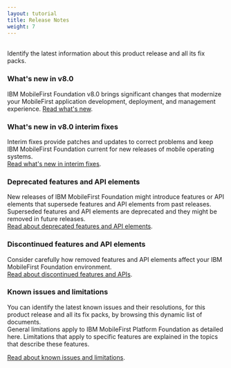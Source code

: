 ```yaml
---
layout: tutorial
title: Release Notes
weight: 7
---
```

<br/>
Identify the latest information about this product release and all its fix packs.

### What's new in v8.0
IBM MobileFirst Foundation v8.0 brings significant changes that modernize your MobileFirst application development, deployment, and management experience. [Read what's new](whats-new).

### What's new in v8.0 interim fixes
Interim fixes provide patches and updates to correct problems and keep IBM MobileFirst Foundation current for new releases of mobile operating systems.  
[Read what's new in interim fixes](whats-new-interim-fixes).

### Deprecated features and API elements
New releases of IBM MobileFirst Foundation might introduce features or API elements that supersede features and API elements from past releases. Superseded features and API elements are deprecated and they might be removed in future releases.  
[Read about deprecated features and API elements](deprecated-features-and-apis).

### Discontinued features and API elements
Consider carefully how removed features and API elements affect your IBM MobileFirst Foundation environment.  
[Read about discontinued features and APIs](discontinued-features-and-apis).

### Known issues and limitations
You can identify the latest known issues and their resolutions, for this product release and all its fix packs, by browsing this dynamic list of documents.  
General limitations apply to IBM MobileFirst Platform Foundation as detailed here. Limitations that apply to specific features are explained in the topics that describe these features.  

[Read about known issues and limitations](known-issues-and-limitations).


